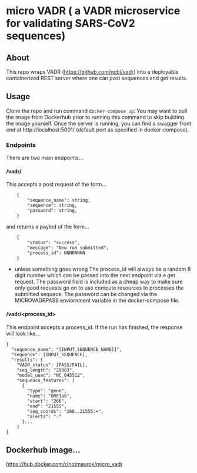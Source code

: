 # micro VADR ( a VADR microservice for validating SARS-CoV2 sequences)

## About
This repo wraps VADR (https://github.com/ncbi/vadr) into a deployable containerized  REST server where one can post sequences and get results. 

## Usage
Clone the repo and run command `docker-compose up`. You may want to pull the image from Dockerhub prior to running this command to skip building the image yourself. Once the server is running, you can find a swagger front end at http://localhost:5001/ (default port as specified in docker-compose).

### Endpoints
There are two main endpoints...

#### /vadr/
This accepts a post request of the form...
```
    {
        "sequence_name": string,
        "sequence": string,
        "password": string,
    }
```
and returns a paylod of the form...
```
    {
        "status": "success",
        "message": "New run submitted",
        "process_id": NNNNNNNN
    }
```
* unless something goes wrong
The process_id will always be a random 8 digit number which can be passed into the next endpoint via a get request. The password field is included as a cheap way to make sure only good requests go on to use compute resources to processes the submitted sequece. The password can be changed via the MICROVADRPASS enviornment variable in the docker-compose file. 

#### /vadr/<process_id>
This endpoint accepts a process_id. If the run has finished, the response will look like...
```
{
  "sequence_name": "[INPUT_SEQUENCE_NAME]]",
  "sequence": [INPUT_SEQUENCE],
  "results": {
    "VADR_status": [PASS/FAIL],
    "seq_length": "29903",
    "model_used": "NC_045512",
    "sequence_features": [
      {
        "type": "gene",
        "name": "ORF1ab",
        "start": "266",
        "end": "21555",
        "seq_coords": "266..21555:+",
        "alerts": "-"
      }...
    ]
}
```

## Dockerhub image...
https://hub.docker.com/r/notmaurox/micro_vadr
